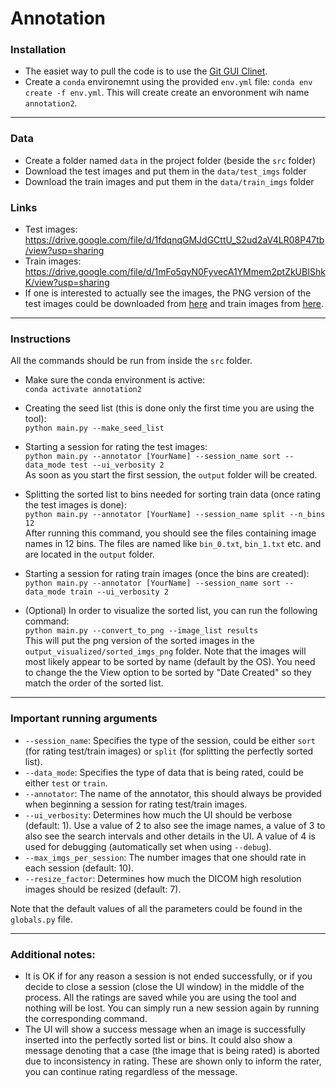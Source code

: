 # Annotation

### Installation
- The easiet way to pull the code is to use the [Git GUI Clinet](https://git-scm.com/downloads/guis).
- Create a `conda` environemnt using the provided `env.yml` file: `conda env create -f env.yml`. This will create create an envoronment wih name `annotation2`.


___
### Data
- Create a folder named `data` in the project folder (beside the `src` folder)
- Download the test images and put them in the `data/test_imgs` folder
- Download the train images and put them in the `data/train_imgs` folder

### Links
* Test images: https://drive.google.com/file/d/1fdqnqGMJdGCttU_S2ud2aV4LR08P47tb/view?usp=sharing
* Train images: https://drive.google.com/file/d/1mFo5qyN0FyvecA1YMmem2ptZkUBIShkK/view?usp=sharing
* If one is interested to actually see the images, the PNG version of the test images could be downloaded from [here](https://drive.google.com/file/d/1UhQdmzNjKxiou5HqE_GEEXqvgpzXJ9Qp/view?usp=sharing) and train images from [here](https://drive.google.com/file/d/1Yu8a6VhhkohwV7fjdDqJK06cAZKFsZfg/view?usp=sharing).

___
### Instructions

All the commands should be run from inside the `src` folder.
* Make sure the conda environment is active:  
`conda activate annotation2`

* Creating the seed list (this is done only the first time you are using the tool):  
`python main.py --make_seed_list`

* Starting a session for rating the test images:  
`python main.py --annotator [YourName] --session_name sort --data_mode test --ui_verbosity 2`  
 As soon as you start the first session, the `output` folder will be created.

* Splitting the sorted list to bins needed for sorting train data (once rating the test images is done):  
`python main.py --annotator [YourName] --session_name split --n_bins 12`  
 After running this command, you should see the files containing image names in 12 bins. The files are named like `bin_0.txt`, `bin_1.txt` etc. and are located in
 the `output` folder.

* Starting a session for rating train images (once the bins are created):  
`python main.py --annotator [YourName] --session_name sort --data_mode train --ui_verbosity 2`

* (Optional) In order to visualize the sorted list, you can run the following command:  
`python main.py --convert_to_png --image_list results`  
This will put the png version of the sorted images in the `output_visualized/sorted_imgs_png` folder. Note that the images will most likely appear to be sorted by name (default by the OS). You need to change the the View option to be sorted by "Date Created" so they match the order of the sorted list.



___
### Important running arguments
* `--session_name`: Specifies the type of the session, could be either `sort` (for rating test/train images) or `split` (for splitting the perfectly sorted list).
* `--data_mode`: Specifies the type of data that is being rated, could be either `test` or `train`.
* `--annotator`: The name of the annotator, this should always be provided when beginning a session for rating test/train images.
* `--ui_verbosity`: Determines how much the UI should be verbose (default: 1). Use a value of 2 to also see the image names, a value of 3 to also see the search intervals and other details in the UI. A value of 4 is used for debugging (automatically set when using `--debug`).
* `--max_imgs_per_session`: The number images that one should rate in each session (default: 10).
* `--resize_factor`: Determines how much the DICOM high resolution images should be resized (default: 7).

Note that the default values of all the parameters could be found in the `globals.py` file.

___
### Additional notes:
* It is OK if for any reason a session is not ended successfully, or if you decide to close a session (close the UI window) in the middle of the process. All the ratings are saved while you are using the tool and nothing will be lost. You can simply run a new session again by running the corresponding command.
* The UI will show a success message when an image is successfully inserted into the perfectly sorted list or bins. It could also show a message denoting that a case (the image that is being rated) is aborted due to inconsistency in rating. These are shown only to inform the rater, you can continue rating regardless of the message.
